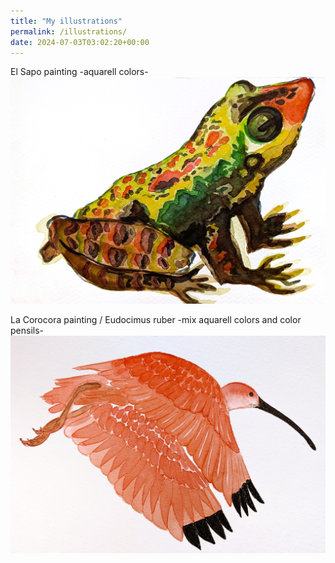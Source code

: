 ```yaml
---
title: "My illustrations"
permalink: /illustrations/
date: 2024-07-03T03:02:20+00:00
---
```

El Sapo  painting -aquarell colors-
![El Sapo](/assets/images/Frog.jpg) 

La Corocora painting / Eudocimus ruber -mix aquarell colors and color pensils-
![La Corocora](/assets/images/Iris.jpg) 
